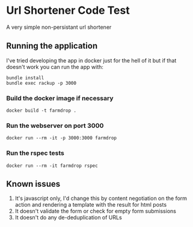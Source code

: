 # Url Shortener Code Test

A very simple non-persistant url shortener

## Running the application

I've tried developing the app in docker just for the hell of it but if that
doesn't work you can run the app with:

    bundle install
    bundle exec rackup -p 3000

### Build the docker image if necessary

    docker build -t farmdrop .

### Run the webserver on port 3000

    docker run --rm -it -p 3000:3000 farmdrop

### Run the rspec tests

    docker run --rm -it farmdrop rspec

## Known issues

1. It's javascript only, I'd change this by content negotiation on the form
   action and rendering a template with the result for html posts
2. It doesn't validate the form or check for empty form submissions
3. It doesn't do any de-deduplication of URLs
